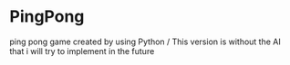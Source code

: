 # PingPong
ping pong game created by using Python / This version is without the AI that i will try to implement in the future
